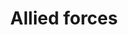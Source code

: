 ---
title: Allied forces
longTitle: 'Allied forces'
tags:
- gccommon
relatedTerm:
- "[[Armed forces War]]"
---